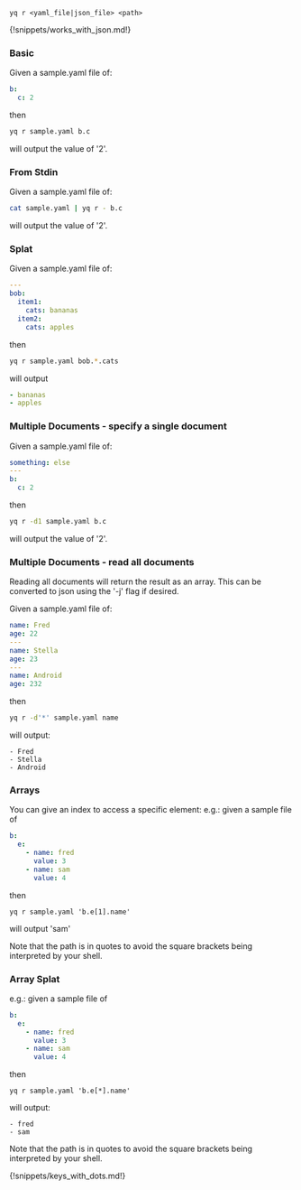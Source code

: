 ```
yq r <yaml_file|json_file> <path>
```

{!snippets/works_with_json.md!}

### Basic
Given a sample.yaml file of:
```yaml
b:
  c: 2
```
then
```bash
yq r sample.yaml b.c
```
will output the value of '2'.

### From Stdin
Given a sample.yaml file of:
```bash
cat sample.yaml | yq r - b.c
```
will output the value of '2'.

### Splat
Given a sample.yaml file of:
```yaml
---
bob:
  item1:
    cats: bananas
  item2:
    cats: apples
```
then
```bash
yq r sample.yaml bob.*.cats
```
will output
```yaml
- bananas
- apples
```

### Multiple Documents - specify a single document
Given a sample.yaml file of:
```yaml
something: else
---
b:
  c: 2
```
then
```bash
yq r -d1 sample.yaml b.c
```
will output the value of '2'.

### Multiple Documents - read all documents
Reading all documents will return the result as an array. This can be converted to json using the '-j' flag if desired.

Given a sample.yaml file of:
```yaml
name: Fred
age: 22
---
name: Stella
age: 23
---
name: Android
age: 232
```
then
```bash
yq r -d'*' sample.yaml name
```
will output:
```
- Fred
- Stella
- Android
```

### Arrays
You can give an index to access a specific element:
e.g.: given a sample file of
```yaml
b:
  e:
    - name: fred
      value: 3
    - name: sam
      value: 4
```
then
```
yq r sample.yaml 'b.e[1].name'
```
will output 'sam'

Note that the path is in quotes to avoid the square brackets being interpreted by your shell.

### Array Splat
e.g.: given a sample file of
```yaml
b:
  e:
    - name: fred
      value: 3
    - name: sam
      value: 4
```
then
```
yq r sample.yaml 'b.e[*].name'
```
will output:
```
- fred
- sam
```
Note that the path is in quotes to avoid the square brackets being interpreted by your shell.

{!snippets/keys_with_dots.md!}
